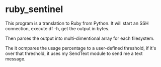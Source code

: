 # ruby_sentinel
This program is a translation to Ruby from Python. 
It will start an SSH connection, execute df -h, get the output in bytes.

Then parses the output into multi-dimentional array for each filesystem. 

The it ocmpares the usage percentage to a user-defined threshold, 
if it's over that threshold, it uses my SendText module to send me a text message.
